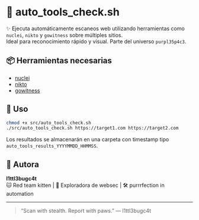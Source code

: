 # 🐾 auto_tools_check.sh

✨ Ejecuta automáticamente escaneos web utilizando herramientas como `nuclei`, `nikto` y `gowitness` sobre múltiples sitios.  
Ideal para reconocimiento rápido y visual. Parte del universo `purpl35p4c3`.

## 📦 Herramientas necesarias

- [nuclei](https://github.com/projectdiscovery/nuclei)
- [nikto](https://github.com/sullo/nikto)
- [gowitness](https://github.com/sensepost/gowitness)

## 🧰 Uso

```bash
chmod +x src/auto_tools_check.sh
./src/auto_tools_check.sh https://target1.com https://target2.com
```

Los resultados se almacenarán en una carpeta con timestamp tipo `auto_tools_results_YYYYMMDD_HHMMSS`.

## 🧙 Autora

**l1ttl3bugc4t**  
🐱 Red team kitten | 💜 Exploradora de websec | 🛠️ purrrfection in automation

---

> “Scan with stealth. Report with paws.” — l1ttl3bugc4t
